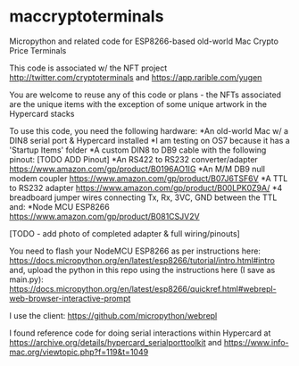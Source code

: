 # maccryptoterminals
Micropython and related code for ESP8266-based old-world Mac Crypto Price Terminals

This code is associated w/ the NFT project http://twitter.com/cryptoterminals and https://app.rarible.com/yugen

You are welcome to reuse any of this code or plans - the NFTs associated are the unique items with the exception of some unique artwork in the Hypercard stacks

To use this code, you need the following hardware:
*An old-world Mac w/ a DIN8 serial port & Hypercard installed
*I am testing on OS7 because it has a 'Startup Items' folder
*A custom DIN8 to DB9 cable with the following pinout: [TODO ADD Pinout]
*An RS422 to RS232 converter/adapter https://www.amazon.com/gp/product/B0196AO1IG
*An M/M DB9 null modem coupler https://www.amazon.com/gp/product/B07J6TSF6V
*A TTL to RS232 adapter https://www.amazon.com/gp/product/B00LPK0Z9A/
*4 breadboard jumper wires connecting Tx, Rx, 3VC, GND between the TTL and:
*Node MCU ESP8266 https://www.amazon.com/gp/product/B081CSJV2V

[TODO - add photo of completed adapter & full wiring/pinouts]

You need to flash your NodeMCU ESP8266 as per instructions here:
https://docs.micropython.org/en/latest/esp8266/tutorial/intro.html#intro
and, upload the python in this repo using the instructions here (I save as main.py):
https://docs.micropython.org/en/latest/esp8266/quickref.html#webrepl-web-browser-interactive-prompt

I use the client: https://github.com/micropython/webrepl

I found reference code for doing serial interactions within Hypercard at 
https://archive.org/details/hypercard_serialporttoolkit
and
https://www.info-mac.org/viewtopic.php?f=119&t=1049
